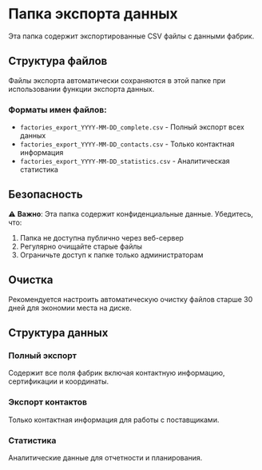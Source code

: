 # Папка экспорта данных

Эта папка содержит экспортированные CSV файлы с данными фабрик.

## Структура файлов

Файлы экспорта автоматически сохраняются в этой папке при использовании функции экспорта данных.

### Форматы имен файлов:

- `factories_export_YYYY-MM-DD_complete.csv` - Полный экспорт всех данных
- `factories_export_YYYY-MM-DD_contacts.csv` - Только контактная информация
- `factories_export_YYYY-MM-DD_statistics.csv` - Аналитическая статистика

## Безопасность

⚠️ **Важно**: Эта папка содержит конфиденциальные данные. Убедитесь, что:

1. Папка не доступна публично через веб-сервер
2. Регулярно очищайте старые файлы
3. Ограничьте доступ к папке только администраторам

## Очистка

Рекомендуется настроить автоматическую очистку файлов старше 30 дней для экономии места на диске.

## Структура данных

### Полный экспорт
Содержит все поля фабрик включая контактную информацию, сертификации и координаты.

### Экспорт контактов
Только контактная информация для работы с поставщиками.

### Статистика
Аналитические данные для отчетности и планирования.

